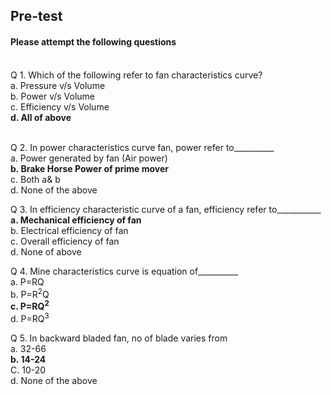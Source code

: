 ## <b> Pre-test</b>
#### Please attempt the following questions

<br>
Q 1. Which of the following refer to fan characteristics curve?<br>
a. Pressure v/s Volume<br>
b. Power v/s Volume<br>
c. Efficiency v/s Volume<br>
<b>d. All of above</b><br><br>

Q 2. In power characteristics curve fan, power refer to__________<br>
a. Power generated by fan (Air power) <br>
<b>b. Brake Horse Power of prime mover</b><br>
c. Both a& b <br>
d. None of the above<br>

Q 3. In efficiency characteristic curve of a fan, efficiency refer to___________<br>
<b>a. Mechanical efficiency of fan</b><br>
b. Electrical efficiency of fan <br>
c. Overall efficiency of fan<br>
d. None of above <br>

Q 4. Mine characteristics curve is equation of__________<br>
a. P=RQ<br>
b. P=R<sup>2</sup>Q<br>
<b>c. P=RQ<sup>2</sup></b><br>
d. P=RQ<sup>3</sup><br>

Q 5. In backward bladed fan, no of blade varies from<br>
a. 32-66<br>
<b>b. 14-24</b><br>
C. 10-20<br>
d. None of the above<br>
